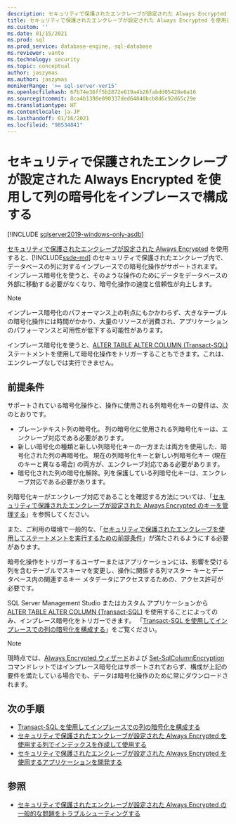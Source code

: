 ```yaml
---
description: セキュリティで保護されたエンクレーブが設定された Always Encrypted を使用して列の暗号化をインプレースで構成する
title: セキュリティで保護されたエンクレーブが設定された Always Encrypted を使用して列の暗号化をインプレースで構成する | Microsoft Docs
ms.custom: ''
ms.date: 01/15/2021
ms.prod: sql
ms.prod_service: database-engine, sql-database
ms.reviewer: vanto
ms.technology: security
ms.topic: conceptual
author: jaszymas
ms.author: jaszymas
monikerRange: '>= sql-server-ver15'
ms.openlocfilehash: 67b74e36ff5b2872e619a4b26fabdd05428e6a16
ms.sourcegitcommit: 8ca4b1398e090337ded64840bcb8d6c92d65c29e
ms.translationtype: HT
ms.contentlocale: ja-JP
ms.lasthandoff: 01/16/2021
ms.locfileid: "98534841"
---
```

# <a name="configure-column-encryption-in-place-using-always-encrypted-with-secure-enclaves"></a>セキュリティで保護されたエンクレーブが設定された Always Encrypted を使用して列の暗号化をインプレースで構成する 
[!INCLUDE [sqlserver2019-windows-only-asdb](../../../includes/applies-to-version/sqlserver2019-windows-only-asdb.md)]

[セキュリティで保護されたエンクレーブが設定された Always Encrypted](always-encrypted-enclaves.md) を使用すると、[!INCLUDE[ssde-md](../../../includes/ssde-md.md)] のセキュリティで保護されたエンクレーブ内で、データベースの列に対するインプレースでの暗号化操作がサポートされます。 インプレース暗号化を使うと、そのような操作のためにデータをデータベースの外部に移動する必要がなくなり、暗号化操作の速度と信頼性が向上します。 

> [!NOTE]
> インプレース暗号化のパフォーマンス上の利点にもかかわらず、大きなテーブルの暗号化操作には時間がかかり、大量のリソースが消費され、アプリケーションのパフォーマンスと可用性が低下する可能性があります。

インプレース暗号化を使うと、[ALTER TABLE ALTER COLUMN (Transact-SQL)](../../../t-sql/statements/alter-table-transact-sql.md) ステートメントを使用して暗号化操作をトリガーすることもできます。これは、エンクレーブなしでは実行できません。

## <a name="prerequisites"></a>前提条件
サポートされている暗号化操作と、操作に使用される列暗号化キーの要件は、次のとおりです。
- プレーンテキスト列の暗号化。 列の暗号化に使用される列暗号化キーは、エンクレーブ対応である必要があります。
- 新しい暗号化の種類と新しい列暗号化キーの一方または両方を使用した、暗号化された列の再暗号化。 現在の列暗号化キーと新しい列暗号化キー (現在のキーと異なる場合) の両方が、エンクレーブ対応である必要があります。
- 暗号化された列の暗号化解除。列を保護している列暗号化キーは、エンクレーブ対応である必要があります。

列暗号化キーがエンクレーブ対応であることを確認する方法については、「[セキュリティで保護されたエンクレーブが設定された Always Encrypted のキーを管理する](always-encrypted-enclaves-manage-keys.md)」を参照してください。

また、ご利用の環境で一般的な、「[セキュリティで保護されたエンクレーブを使用してステートメントを実行するための前提条件](always-encrypted-enclaves-query-columns.md#prerequisites-for-running-statements-using-secure-enclaves)」が満たされるようにする必要があります。

暗号化操作をトリガーするユーザーまたはアプリケーションには、影響を受ける列を含むテーブルでスキーマを変更し、操作に関係する列マスター キーとデータベース内の関連するキー メタデータにアクセスするための、アクセス許可が必要です。

SQL Server Management Studio またはカスタム アプリケーションから [ALTER TABLE ALTER COLUMN (Transact-SQL)](../../../t-sql/statements/alter-table-transact-sql.md) を使用することによってのみ、インプレース暗号化をトリガーできます。 「[Transact-SQL を使用してインプレースでの列の暗号化を構成する](always-encrypted-enclaves-configure-encryption-tsql.md)」をご覧ください。

> [!NOTE]
> 現時点では、[Always Encrypted ウィザード](always-encrypted-wizard.md)および [Set-SqlColumnEncryption](/powershell/module/sqlserver/set-sqlcolumnencryption) コマンドレットではインプレース暗号化はサポートされておらず、構成が上記の要件を満たしている場合でも、データは暗号化操作のために常にダウンロードされます。 

## <a name="next-steps"></a>次の手順
- [Transact-SQL を使用してインプレースでの列の暗号化を構成する](always-encrypted-enclaves-configure-encryption-tsql.md)
- [セキュリティで保護されたエンクレーブが設定された Always Encrypted を使用する列でインデックスを作成して使用する](always-encrypted-enclaves-create-use-indexes.md)
- [セキュリティで保護されたエンクレーブが設定された Always Encrypted を使用するアプリケーションを開発する](always-encrypted-enclaves-client-development.md)

## <a name="see-also"></a>参照  
- [セキュリティで保護されたエンクレーブが設定された Always Encrypted の一般的な問題をトラブルシューティングする](always-encrypted-enclaves-troubleshooting.md)